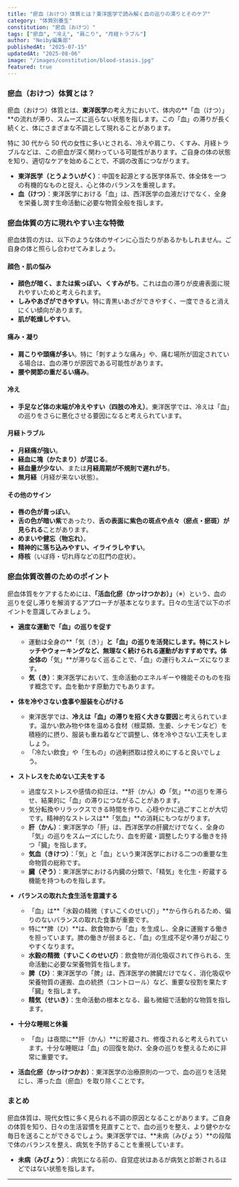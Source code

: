```yaml
---
title: "瘀血（おけつ）体質とは？東洋医学で読み解く血の巡りの滞りとそのケア"
category: "体質別養生"
constitution: "瘀血（おけつ）"
tags: ["瘀血", "冷え", "肩こり", "月経トラブル"]
author: "Neiby編集部"
publishedAt: "2025-07-15"
updatedAt: "2025-08-06"
image: "/images/constitution/blood-stasis.jpg"
featured: true
---
```


### 瘀血（おけつ）体質とは？

瘀血（おけつ）体質とは、**東洋医学**の考え方において、体内の**「血（けつ）」**の流れが滞り、スムーズに巡らない状態を指します。この「血」の滞りが長く続くと、体にさまざまな不調として現れることがあります。

特に 30 代から 50 代の女性に多いとされる、冷えや肩こり、くすみ、月経トラブルなどは、この瘀血が深く関わっている可能性があります。ご自身の体の状態を知り、適切なケアを始めることで、不調の改善につながります。

- **東洋医学（とうよういがく）**：中国を起源とする医学体系で、体全体を一つの有機的なものと捉え、心と体のバランスを重視します。
- **血（けつ）**：東洋医学における「血」は、西洋医学の血液だけでなく、全身を栄養し潤す生命活動に必要な物質全般を指します。

### 瘀血体質の方に現れやすい主な特徴

瘀血体質の方は、以下のような体のサインに心当たりがあるかもしれません。ご自身の体と照らし合わせてみましょう。

#### 顔色・肌の悩み

- **顔色が暗く、または紫っぽい、くすみがち**。これは血の滞りが皮膚表面に現れやすいためと考えられます。
- **しみやあざができやすい**。特に青黒いあざができやすく、一度できると消えにくい傾向があります。
- **肌が乾燥しやすい**。

#### 痛み・凝り

- **肩こりや頭痛が多い**。特に「刺すような痛み」や、痛む場所が固定されている場合は、血の滞りが原因である可能性があります。
- **腰や関節の重だるい痛み**。

#### 冷え

- **手足など体の末端が冷えやすい（四肢の冷え）**。東洋医学では、冷えは「血」の巡りをさらに悪化させる要因になると考えられています。

#### 月経トラブル

- **月経痛が強い**。
- **経血に塊（かたまり）が混じる**。
- **経血量が少ない**、または**月経周期が不規則で遅れがち**。
- **無月経**（月経が来ない状態）。

#### その他のサイン

- **唇の色が青っぽい**。
- **舌の色が暗い紫**であったり、**舌の表面に紫色の斑点や点々（瘀点・瘀斑）が見られる**ことがあります。
- **めまいや健忘（物忘れ）**。
- **精神的に落ち込みやすい、イライラしやすい**。
- **痔核**（いぼ痔・切れ痔などの肛門の症状）。

### 瘀血体質改善のためのポイント

瘀血体質をケアするためには、**「活血化瘀（かっけつかお）」**（※）という、血の巡りを促し滞りを解消するアプローチが基本となります。日々の生活で以下のポイントを意識してみましょう。

- **適度な運動で「血」の巡りを促す**

  - 運動は全身の**「気（き）」**と「血」の巡りを活発にします。特にストレッチやウォーキングなど、無理なく続けられる運動がおすすめです。体全体の**「気」**が滞りなく巡ることで、「血」の運行もスムーズになります。
  - **気（き）**：東洋医学において、生命活動のエネルギーや機能そのものを指す概念です。血を動かす原動力でもあります。

- **体を冷やさない食事や服装を心がける**

  - 東洋医学では、**冷えは「血」の滞りを招く大きな要因**と考えられています。温かい飲み物や体を温める食材（根菜類、生姜、シナモンなど）を積極的に摂り、服装も重ね着などで調整し、体を冷やさない工夫をしましょう。
  - 「冷たい飲食」や「生もの」の過剰摂取は控えめにすると良いでしょう。

- **ストレスをためない工夫をする**

  - 過度なストレスや感情の抑圧は、**肝（かん）**の**「気」**の巡りを滞らせ、結果的に「血」の滞りにつながることがあります。
  - 気分転換やリラックスできる時間を作り、心穏やかに過ごすことが大切です。精神的なストレスは**「気血」**の消耗にもつながります。
  - **肝（かん）**：東洋医学の「肝」は、西洋医学の肝臓だけでなく、全身の「気」の巡りをスムーズにしたり、血を貯蔵・調整したりする働きを持つ「臓」を指します。
  - **気血（きけつ）**：「気」と「血」という東洋医学における二つの重要な生命物質の総称です。
  - **臓（ぞう）**：東洋医学における内臓の分類で、「精気」を化生・貯蔵する機能を持つものを指します。

- **バランスの取れた食生活を意識する**

  - 「血」は**「水穀の精微（すいこくのせいび）」**から作られるため、偏りのないバランスの取れた食事が重要です。
  - 特に**脾（ひ）**は、飲食物から「血」を生成し、全身に運搬する働きを担っています。脾の働きが弱まると、「血」の生成不足や滞りが起こりやすくなります。
  - **水穀の精微（すいこくのせいび）**：飲食物が消化吸収されて作られる、生命活動に必要な栄養物質を指します。
  - **脾（ひ）**：東洋医学の「脾」は、西洋医学の脾臓だけでなく、消化吸収や栄養物質の運搬、血の統摂（コントロール）など、重要な役割を果たす「臓」を指します。
  - **精気（せいき）**：生命活動の根本となる、最も微細で活動的な物質を指します。

- **十分な睡眠と休養**

  - 「血」は夜間に**肝（かん）**に貯蔵され、修復されると考えられています。十分な睡眠は「血」の回復を助け、全身の巡りを整えるために非常に重要です。

- **活血化瘀（かっけつかお）**：東洋医学の治療原則の一つで、血の巡りを活発にし、滞った血（瘀血）を取り除くことです。

### まとめ

瘀血体質は、現代女性に多く見られる不調の原因となることがあります。ご自身の体質を知り、日々の生活習慣を見直すことで、血の巡りを整え、より健やかな毎日を送ることができるでしょう。東洋医学では、**未病（みびょう）**の段階で体のバランスを整え、病気を予防することを重視しています。

- **未病（みびょう）**：病気になる前の、自覚症状はあるが病気と診断されるほどではない状態を指します。

---
